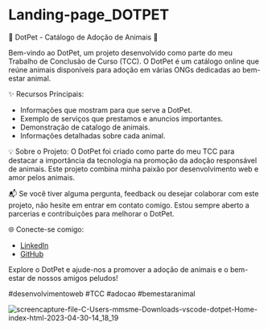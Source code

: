 # Landing-page_DOTPET
🐾 DotPet - Catálogo de Adoção de Animais 🐾

Bem-vindo ao DotPet, um projeto desenvolvido como parte do meu Trabalho de Conclusão de Curso (TCC). O DotPet é um catálogo online que reúne animais disponíveis para adoção em várias ONGs dedicadas ao bem-estar animal.

✨ Recursos Principais:
- Informações que mostram para que serve a DotPet.
- Exemplo de serviços que prestamos e anuncios importantes.
- Demonstração de catalogo de animais.
- Informações detalhadas sobre cada animal.



💡 Sobre o Projeto:
O DotPet foi criado como parte do meu TCC para destacar a importância da tecnologia na promoção da adoção responsável de animais. Este projeto combina minha paixão por desenvolvimento web e amor pelos animais.

📬 Se você tiver alguma pergunta, feedback ou desejar colaborar com este projeto, não hesite em entrar em contato comigo. Estou sempre aberto a parcerias e contribuições para melhorar o DotPet.

🌐 Conecte-se comigo:
- [LinkedIn](https://www.linkedin.com/in/ana-julia-nunes-melo-12855822a/)
- [GitHub](https://github.com/eudirianaju)

Explore o DotPet e ajude-nos a promover a adoção de animais e o bem-estar de nossos amigos peludos!

#desenvolvimentoweb #TCC #adocao #bemestaranimal

![screencapture-file-C-Users-mmsme-Downloads-vscode-dotpet-Home-index-html-2023-04-30-14_18_19](https://user-images.githubusercontent.com/100884185/235366975-cc612d80-6c28-4c1b-9d42-3e673bbffa9a.png)
